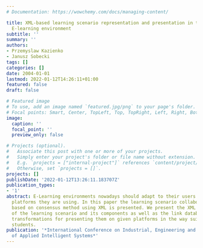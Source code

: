 ```yaml
---
# Documentation: https://wowchemy.com/docs/managing-content/

title: XML-based learning scenario representation and presentation in the adaptive
  E-learning environment
subtitle: ''
summary: ''
authors:
- Przemyslaw Kazienko
- Janusz Sobecki
tags: []
categories: []
date: 2004-01-01
lastmod: 2022-01-12T14:26:11+01:00
featured: false
draft: false

# Featured image
# To use, add an image named `featured.jpg/png` to your page's folder.
# Focal points: Smart, Center, TopLeft, Top, TopRight, Left, Right, BottomLeft, Bottom, BottomRight.
image:
  caption: ''
  focal_point: ''
  preview_only: false

# Projects (optional).
#   Associate this post with one or more of your projects.
#   Simply enter your project's folder or file name without extension.
#   E.g. `projects = ["internal-project"]` references `content/project/deep-learning/index.md`.
#   Otherwise, set `projects = []`.
projects: []
publishDate: '2022-01-12T13:26:11.183707Z'
publication_types:
- '1'
abstract: E-Learning environments nowadays should adapt to their users and computer
  platforms they are using. In this paper the learning scenario collaborative recommendation
  based on consensus method using XML is presented. We present the XML description
  of the learning scenario and its components as well as the link database and XSL
  transformations for presenting them on given platforms in the way suitable for particular
  students.
publication: '*International Conference on Industrial, Engineering and Other Applications
  of Applied Intelligent Systems*'
---
```

